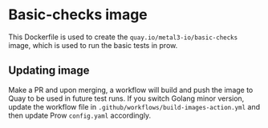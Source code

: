 # Basic-checks image

This Dockerfile is used to create the `quay.io/metal3-io/basic-checks` image,
which is used to run the basic tests in prow.

## Updating image

Make a PR and upon merging, a workflow will build and push the image to Quay to
be used in future test runs. If you switch Golang minor version, update the
workflow file in `.github/workflows/build-images-action.yml` and then update
Prow `config.yaml` accordingly.
